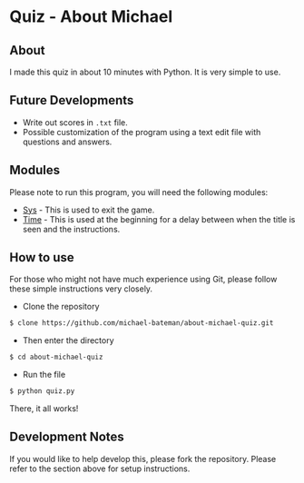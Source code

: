 # Quiz - About Michael

## About
I made this quiz in about 10 minutes with Python.  It is very simple to use.

## Future Developments
* Write out scores in `.txt` file.
* Possible customization of the program using a text edit file with questions and answers.

## Modules
Please note to run this program, you will need the following modules:
* [Sys](https://docs.python.org/2/library/sys.html) - This is used to exit the game.
* [Time](https://docs.python.org/2/library/time.html) - This is used at the beginning for a delay between when the title is seen and the instructions.


## How to use
For those who might not have much experience using Git, please follow these simple instructions very closely.
- Clone the repository
```bash
$ clone https://github.com/michael-bateman/about-michael-quiz.git
```
- Then enter the directory
```bash
$ cd about-michael-quiz
```
- Run the file
```bash
$ python quiz.py
```
There, it all works!

## Development Notes
If you would like to help develop this, please fork the repository.  Please refer to the section above for setup instructions.
